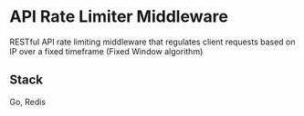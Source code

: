 # API Rate Limiter Middleware

RESTful API rate limiting middleware that regulates client requests based on IP over a fixed timeframe (Fixed Window algorithm)

## Stack

Go, Redis